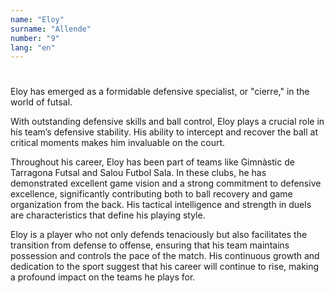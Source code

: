 ```yaml
---
name: "Eloy"
surname: "Allende"
number: "9"
lang: "en"
---
```


#

Eloy has emerged as a formidable defensive specialist, or "cierre," in the world of futsal.

With outstanding defensive skills and ball control, Eloy plays a crucial role in his team’s defensive stability. His ability to intercept and recover the ball at critical moments makes him invaluable on the court.

Throughout his career, Eloy has been part of teams like Gimnàstic de Tarragona Futsal and Salou Futbol Sala. In these clubs, he has demonstrated excellent game vision and a strong commitment to defensive excellence, significantly contributing both to ball recovery and game organization from the back. His tactical intelligence and strength in duels are characteristics that define his playing style.

Eloy is a player who not only defends tenaciously but also facilitates the transition from defense to offense, ensuring that his team maintains possession and controls the pace of the match. His continuous growth and dedication to the sport suggest that his career will continue to rise, making a profound impact on the teams he plays for.
